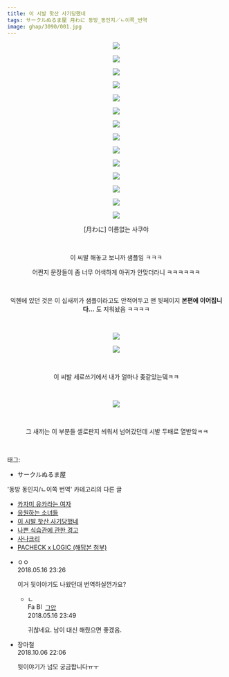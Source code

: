 ```yaml
---
title: 이 시발 핫산 사기당했네
tags: サークルぬるま屋 月わに 동방_동인지／ㄴ이쪽_번역
image: ghap/3090/001.jpg
---
```

<div class="article">
<p style="text-align: center; clear: none; float: none;"><img src="{{ site.nasurl }}/ghap/3090/001.jpg"/></p>
<p style="text-align: center; clear: none; float: none;"><img src="{{ site.nasurl }}/ghap/3090/002.jpg"/></p>
<p style="text-align: center; clear: none; float: none;"><img src="{{ site.nasurl }}/ghap/3090/003.jpg"/></p>
<p style="text-align: center; clear: none; float: none;"><img src="{{ site.nasurl }}/ghap/3090/004.jpg"/></p>
<p style="text-align: center; clear: none; float: none;"><img src="{{ site.nasurl }}/ghap/3090/005.jpg"/></p>
<p style="text-align: center; clear: none; float: none;"><img src="{{ site.nasurl }}/ghap/3090/006.jpg"/></p>
<p style="text-align: center; clear: none; float: none;"><img src="{{ site.nasurl }}/ghap/3090/007.jpg"/></p>
<p style="text-align: center; clear: none; float: none;"><img src="{{ site.nasurl }}/ghap/3090/008.jpg"/></p>
<p style="text-align: center; clear: none; float: none;"><img src="{{ site.nasurl }}/ghap/3090/009.jpg"/></p>
<p style="text-align: center; clear: none; float: none;"><img src="{{ site.nasurl }}/ghap/3090/010.jpg"/></p>
<p style="text-align: center; clear: none; float: none;"><img src="{{ site.nasurl }}/ghap/3090/011.jpg"/></p>
<p style="text-align: center; clear: none; float: none;"><img src="{{ site.nasurl }}/ghap/3090/012.jpg"/></p>
<p style="text-align: center; clear: none; float: none;"><img src="{{ site.nasurl }}/ghap/3090/013.jpg"/></p>
<p style="text-align: center; clear: none; float: none;"><img src="{{ site.nasurl }}/ghap/3090/014.jpg"/></p>
<p style="text-align: center; clear: none; float: none;">[月わに] 이름없는 사쿠야</p>
<p style="text-align: center; clear: none; float: none;"><br/></p>
<p style="text-align: center; clear: none; float: none;">이 씨발 해놓고 보니까 샘플임 ㅋㅋㅋ</p>
<p style="text-align: center; clear: none; float: none;">어쩐지 문장들이 좀 너무 어색하게 아귀가 안맞더라니 ㅋㅋㅋㅋㅋㅋ</p>
<p style="text-align: center; clear: none; float: none;"><br/></p>
<p style="text-align: center; clear: none; float: none;">익헨에 있던 것은 이 십새끼가 샘플이라고도 안적어두고 맨 뒷페이지 <b>본편에 이어집니다...</b> 도 지워놨음 ㅋㅋㅋㅋ</p>
<p style="text-align: center; clear: none; float: none;"><br/></p>
<p style="text-align: center; clear: none; float: none;"><img src="{{ site.nasurl }}/ghap/3090/015.jpg"/></p>
<p style="text-align: center; clear: none; float: none;"><img src="{{ site.nasurl }}/ghap/3090/016.jpg"/></p>
<p style="text-align: center; clear: none; float: none;"><br/></p>
<p style="text-align: center; clear: none; float: none;">이 씨발 세로쓰기에서 내가 얼마나 좆같았는뎈ㅋㅋ</p>
<p style="text-align: center; clear: none; float: none;"></p>
<p style="text-align: center; clear: none; float: none;"><br/></p>
<p style="text-align: center; clear: none; float: none;"><img src="{{ site.nasurl }}/ghap/3090/017.jpg"/></p>
<p style="text-align: center; clear: none; float: none;"><br/></p>
<p style="text-align: center; clear: none; float: none;"> 그 새끼는 이 부분들 셀로판지 씌워서 넘어갔던데 시발 두배로 열받앜ㅋㅋ</p>
<p><br/></p>
</div><div class="tagTrail">
<p>태그: </p>
<ul>
<li>サークルぬるま屋</li>
</ul>
</div><div class="another">
<p>'동방 동인지/ㄴ이쪽 번역' 카테고리의 다른 글</p>
<ul>
<li><a href="/2017-01-11-ghap_3104">카자미 유카라는 여자</a></li>
<li><a href="/2017-01-09-ghap_3091">응원하는 소녀들</a></li>
<li><a href="/2017-01-08-ghap_3090">이 시발 핫산 사기당했네</a></li>
<li><a href="/2017-01-07-ghap_3089">나쁜 식습관에 관한 경고</a></li>
<li><a href="/2017-01-07-ghap_3087">사나크리</a></li>
<li><a href="/2016-12-03-ghap_2830">PACHECK x LOGIC (해답본 첨부)</a></li>
</ul>
</div><div class="cb_module cb_fluid">
<div class="cb_wrt cb_profile">
<div class="comment">
<ul>
<li class="cb_thumb_off" id="comment15257457">
<div class="cb_comment_area">
<div class="cb_info_area">
<div class="cb_section">
<span class="cb_nick_name">ㅇㅇ</span>
</div>
<div class="cb_section">
<span class="cb_date">2018.05.16 23:26 </span>
</div>
</div>
<div class="cb_dsc_comment">
<p class="cb_dsc">
											이거 뒷이야기도 나왔던대 번역하실껀가요?
										</p>
</div>
<ul>
<li class="cb_thumb_off" id="comment15257469">
<span class="cb_bu_subnode">ㄴ</span>
<div class="cb_comment_area">
<div class="cb_info_area">
<div class="cb_section">
<span class="cb_nick_name"><img alt="Favicon of https://ghaptouhou.tistory.com" height="16" onerror="this.onerror=null;this.parentNode.removeChild(this)" src="https://ghaptouhou.tistory.com/favicon.ico" width="16"/> <img alt="BlogIcon" height="16" onerror="this.parentNode.removeChild(this)" src="https://ghaptouhou.tistory.com/index.gif" width="16"/> <a href="https://ghaptouhou.tistory.com" onclick="return openLinkInNewWindow(this)"> 그압</a><span class="tistoryProfileLayerTrigger" onclick='TistoryProfile.show(event, this, {"title":"\uc800\uae30 \uc774\uac70 \ub098\uc911\uc5d0 \uc218\uc815 \uac00\ub2a5\ud558\ub098\uc694","url":"https:\/\/ghap.tistory.com","nickname":"\uadf8\uc555","items":[]}); return false;'></span></span>
</div>
<div class="cb_section">
<span class="cb_date">2018.05.16 23:49 </span>
</div>
</div>
<div class="cb_dsc_comment">
<p class="cb_dsc">
																귀찮네요. 남이 대신 해줬으면 좋겠음.
															</p>
</div>
</div>
</li>
</ul>
</div></li>
<li class="cb_thumb_off" id="comment15346950">
<div class="cb_comment_area">
<div class="cb_info_area">
<div class="cb_section">
<span class="cb_nick_name">장마철</span>
</div>
<div class="cb_section">
<span class="cb_date">2018.10.06 22:06 </span>
</div>
</div>
<div class="cb_dsc_comment">
<p class="cb_dsc">
											뒷이야기가 넘모 궁금합니다ㅠㅜ
										</p>
</div>
</div></li>
</ul>
</div>
</div><!-- commentList close -->
</div>